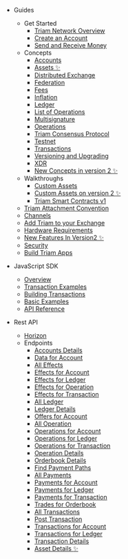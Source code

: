 * Guides
    * Get Started
      * [Triam Network Overview](docs/guides/get-started/overview.md)
      * [Create an Account](docs/guides/get-started/create-account.md)
      * [Send and Receive Money](docs/guides/get-started/transactions.md)
    * Concepts
      * [Accounts](docs/guides/concepts/accounts.md)
      * [Assets :sparkles:](docs/guides/concepts/assets.md)
      * [Distributed Exchange](docs/guides/concepts/exchange.md)
      * [Federation](docs/guides/concepts/federation.md)
      * [Fees](docs/guides/concepts/fees.md)
      * [Inflation](docs/guides/concepts/inflation.md)
      * [Ledger](docs/guides/concepts/ledger.md)
      * [List of Operations](docs/guides/concepts/list-of-operations.md)
      * [Multisignature](docs/guides/concepts/multi-sig.md)
      * [Operations](docs/guides/concepts/operations.md)
      * [Triam Consensus Protocol](docs/guides/concepts/scp.md)
      * [Testnet](docs/guides/concepts/test-net.md)
      * [Transactions](docs/guides/concepts/transactions.md)
      * [Versioning and Upgrading](docs/guides/concepts/versioning.md)
      * [XDR](docs/guides/concepts/xdr.md)
      * [New Concepts in version 2 :sparkles:](docs/guides/concepts/new-concepts-v2.md)
    * Walkthroughs
      * [Custom Assets](docs/guides/walk-throughs/custom-assets.md)
      * [Custom Assets on version 2 :sparkles:](docs/guides/walk-throughs/custom-assets-v2.md)
      * [Triam Smart Contracts v1](docs/guides/walk-throughs/triam-smart-contracts.md)
    * [Triam Attachment Convention](docs/guides/attachment.md)
    * [Channels](docs/guides/channels.md)
    * [Add Triam to your Exchange](docs/guides/exchange.md)
    * [Hardware Requirements](docs/guides/hardware.md)
    * [New Features In Version2 :sparkles:](docs/new_features_in_version2.md)
    <!-- * [Issuing Assets](docs/guides/issuing-assets.md) -->
    * [Security](docs/guides/security.md)
    * [Build Triam Apps](docs/guides/things-to-build.md)
    <!-- * [Contribution Guide](docs/guides/contributing.md) -->

* JavaScript SDK
  * [Overview](docs/overview#overview)
  * [Transaction Examples](docs/base-examples.md)
  * [Building Transactions](docs/building-transactions.md)
  * [Basic Examples](docs/examples.md)
  * [API Reference](https://triamnetwork.github.io/triam-sdk/)
* Rest API
  * [Horizon](docs/restapi.md)
  * Endpoints
    * [Accounts Details](docs/endpoints/accounts-single.md)
    * [Data for Account](docs/endpoints/data-for-account.md)
    * [All Effects](docs/endpoints/effects-all.md)
    * [Effects for Account](docs/endpoints/effects-for-account.md)
    * [Effects for Ledger](docs/endpoints/effects-for-ledger.md)
    * [Effects for Operation](docs/endpoints/effects-for-operation.md)
    * [Effects for Transaction](docs/endpoints/effects-for-transaction.md)
    * [All Ledger](docs/endpoints/ledgers-all.md)
    * [Ledger Details](docs/endpoints/ledgers-single.md)
    * [Offers for Account](docs/endpoints/offers-for-account.md)
    * [All Operation](docs/endpoints/operations-all.md)
    * [Operations for Account](docs/endpoints/operations-for-account.md)
    * [Operations for Ledger](docs/endpoints/operations-for-ledger.md)
    * [Operations for Transaction](docs/endpoints/operations-for-transaction.md)
    * [Operation Details](docs/endpoints/operations-single.md)
    * [Orderbook Details](docs/endpoints/orderbook-details.md)
    * [Find Payment Paths](docs/endpoints/path-finding.md)
    * [All Payments](docs/endpoints/payments-all.md)
    * [Payments for Account](docs/endpoints/payments-for-account.md)
    * [Payments for Ledger](docs/endpoints/payments-for-ledger.md)
    * [Payments for Transaction](docs/endpoints/payments-for-transaction.md)
    * [Trades for Orderbook](docs/endpoints/trades-for-orderbook.md)
    * [All Transactions](docs/endpoints/transactions-all.md)
    * [Post Transaction](docs/endpoints/transactions-create.md)
    * [Transactions for Account](docs/endpoints/transactions-for-account.md)
    * [Transactions for Ledger](docs/endpoints/transactions-for-ledger.md)
    * [Transaction Details](docs/endpoints/transactions-single.md)
    * [Asset Details :sparkles:](docs/endpoints/asset.md)

<!-- * Triam Smart Contract - Triam Network v3
    * [Overview](docs/contract/overview.md#overview)
    * [New Operation for Triam Contract](docs/contract/operations/Overview)
        * [Create Contract](docs/contract/operations/CreateContract.md)
        * [Send Asset](docs/contract/operations/SendAsset.md)
        * [Call Contract](docs/contract/operations/CallContract.md)
        * Call Contract Operations:
            * [Transfer Asset](docs/contract/operations/Transfer.md)
            * [Check Condition](docs/contract/operations/Check.md)
            * [Invoke](docs/contract/operations/Invoke.md)
            * [Query](docs/contract/operations/Query.md)
    * Example Contract
        * [Simple contract](docs/contract/simpleContract/index.md)
    * Javascript API
        * [List api](docs/contract/api/jsApi.md)
    * Install Triam network with smart contract
        * [Documents](docs/contract/install/index.md)
        * [Example core config](docs/contract/install/coreConfig.md)
        * [Example horizon config](docs/contract/install/horizonConfig.md)     -->
